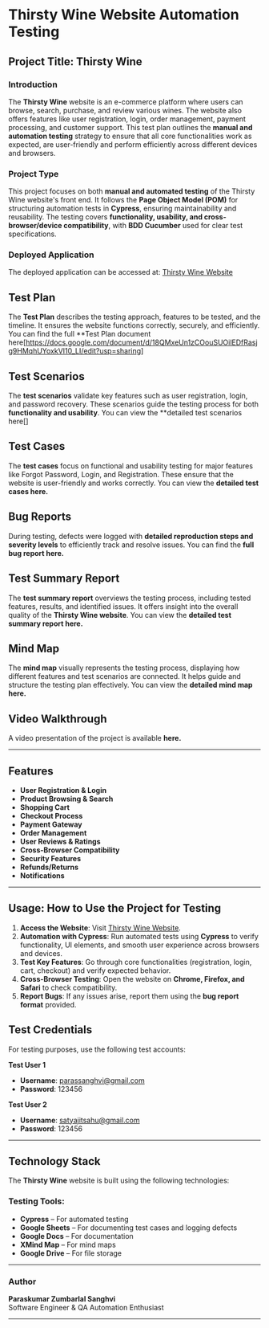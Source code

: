 # Thirsty Wine Website Automation Testing

## Project Title: Thirsty Wine

### Introduction
The **Thirsty Wine** website is an e-commerce platform where users can browse, search, purchase, and review various wines. The website also offers features like user registration, login, order management, payment processing, and customer support. This test plan outlines the **manual and automation testing** strategy to ensure that all core functionalities work as expected, are user-friendly and perform efficiently across different devices and browsers.

### Project Type
This project focuses on both **manual and automated testing** of the Thirsty Wine website's front end. It follows the **Page Object Model (POM)** for structuring automation tests in **Cypress**, ensuring maintainability and reusability. The testing covers **functionality, usability, and cross-browser/device compatibility**, with **BDD Cucumber** used for clear test specifications.

### Deployed Application
The deployed application can be accessed at: [Thirsty Wine Website](https://pay-pal-pioneers-068.vercel.app/)

## Test Plan
The **Test Plan** describes the testing approach, features to be tested, and the timeline. It ensures the website functions correctly, securely, and efficiently. You can find the full **Test Plan document here[https://docs.google.com/document/d/18QMxeUn1zCOouSUOilEDfRasjg9HMqhUYoxkVI10_LI/edit?usp=sharing]

## Test Scenarios
The **test scenarios** validate key features such as user registration, login, and password recovery. These scenarios guide the testing process for both **functionality and usability**. You can view the **detailed test scenarios here[]

## Test Cases
The **test cases** focus on functional and usability testing for major features like Forgot Password, Login, and Registration. These ensure that the website is user-friendly and works correctly. You can view the **detailed test cases here.**

## Bug Reports
During testing, defects were logged with **detailed reproduction steps and severity levels** to efficiently track and resolve issues. You can find the **full bug report here.**

## Test Summary Report
The **test summary report** overviews the testing process, including tested features, results, and identified issues. It offers insight into the overall quality of the **Thirsty Wine website**. You can view the **detailed test summary report here.**

## Mind Map
The **mind map** visually represents the testing process, displaying how different features and test scenarios are connected. It helps guide and structure the testing plan effectively. You can view the **detailed mind map here.**

## Video Walkthrough
A video presentation of the project is available **here.**

---

## Features
- **User Registration & Login**
- **Product Browsing & Search**
- **Shopping Cart**
- **Checkout Process**
- **Payment Gateway**
- **Order Management**
- **User Reviews & Ratings**
- **Cross-Browser Compatibility**
- **Security Features**
- **Refunds/Returns**
- **Notifications**

---

## Usage: How to Use the Project for Testing
1. **Access the Website**: Visit [Thirsty Wine Website](https://pay-pal-pioneers-068.vercel.app/).
2. **Automation with Cypress**: Run automated tests using **Cypress** to verify functionality, UI elements, and smooth user experience across browsers and devices.
3. **Test Key Features**: Go through core functionalities (registration, login, cart, checkout) and verify expected behavior.
4. **Cross-Browser Testing**: Open the website on **Chrome, Firefox, and Safari** to check compatibility.
5. **Report Bugs**: If any issues arise, report them using the **bug report format** provided.

## Test Credentials
For testing purposes, use the following test accounts:

**Test User 1**  
- **Username**: parassanghvi@gmail.com  
- **Password**: 123456  

**Test User 2**  
- **Username**: satyajitsahu@gmail.com  
- **Password**: 123456  

---

## Technology Stack
The **Thirsty Wine** website is built using the following technologies:

### Testing Tools:
- **Cypress** – For automated testing
- **Google Sheets** – For documenting test cases and logging defects
- **Google Docs** – For documentation
- **XMind Map** – For mind maps
- **Google Drive** – For file storage

---

### Author
**Paraskumar Zumbarlal Sanghvi**  
Software Engineer & QA Automation Enthusiast  

---
